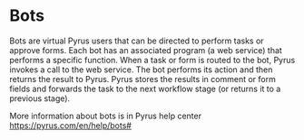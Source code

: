 # Bots

Bots are virtual Pyrus users that can be directed to perform tasks or approve forms. 
Each bot has an associated program (a web service) that performs a specific function. 
When a task or form is routed to the bot, Pyrus invokes a call to the web service. 
The bot performs its action and then returns the result to Pyrus. 
Pyrus stores the results in comment or form fields and forwards the task to the next workflow stage (or returns it to a previous stage).

More information about bots is in Pyrus help center https://pyrus.com/en/help/bots#
